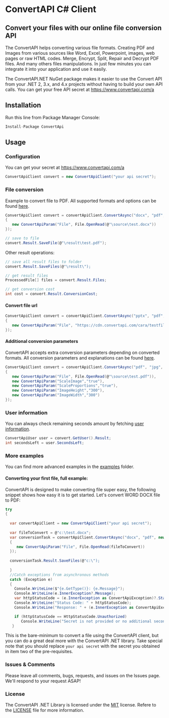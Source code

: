 # ConvertAPI C# Client
## Convert your files with our online file conversion API

The ConvertAPI helps converting various file formats. Creating PDF and Images from various sources like Word, Excel, Powerpoint, images, web pages or raw HTML codes. Merge, Encrypt, Split, Repair and Decrypt PDF files. And many others files manipulations. In just few minutes you can integrate it into your application and use it easily.

The ConvertAPI.NET NuGet package makes it easier to use the Convert API from your .NET 2, 3.x, and 4.x projects without having to build your own API calls. You can get your free API secret at https://www.convertapi.com/a

## Installation

Run this line from Package Manager Console:

```csharp
Install-Package ConvertApi
```

## Usage

### Configuration

You can get your secret at https://www.convertapi.com/a

```csharp
ConvertApiClient convert = new ConvertApiClient("your api secret");
```

### File conversion

Example to convert file to PDF. All supported formats and options can be found 
[here](https://www.convertapi.com).

```csharp
ConvertApiClient convert = convertApiClient.ConvertAsync("docx", "pdf", new[]
{
   new ConvertApiParam("File", File.OpenRead(@"\source\test.docx"))
});

// save to file
convert.Result.SaveFile(@"\result\test.pdf");
```

Other result operations:

```csharp
// save all result files to folder
convert.Result.SaveFiles(@"\result\");

// get result files
ProcessedFile[] files = convert.Result.Files;

// get conversion cost
int cost = convert.Result.ConversionCost; 
```

#### Convert file url

```csharp
ConvertApiClient convert = convertApiClient.ConvertAsync("pptx", "pdf", new[]
{
   new ConvertApiParam("File", "https://cdn.convertapi.com/cara/testfiles/presentation.pptx")
});
```

#### Additional conversion parameters

ConvertAPI accepts extra conversion parameters depending on converted formats. All conversion 
parameters and explanations can be found [here](https://www.convertapi.com).

```csharp
ConvertApiClient convert = convertApiClient.ConvertAsync("pdf", "jpg", new[]
{
   new ConvertApiParam("File", File.OpenRead(@"\source\test.pdf")),
   new ConvertApiParam("ScaleImage","true"),
   new ConvertApiParam("ScaleProportions","true"),
   new ConvertApiParam("ImageHeight","300"),
   new ConvertApiParam("ImageWidth","300")
});
```

### User information

You can always check remaining seconds amount by fetching [user information](https://www.convertapi.com/doc/user).

```csharp
ConvertApiUser user = convert.GetUser().Result;
int secondsLeft = user.SecondsLeft;
```

### More examples

You can find more advanced examples in the [examples](https://github.com/ConvertAPI/convertapi-dotnet/tree/master/Examples) folder.

#### Converting your first file, full example:

ConvertAPI is designed to make converting file super easy, the following snippet shows how easy it is to get started. Let's convert WORD DOCX file to PDF:

```csharp
try
{
  
  var convertApiClient = new ConvertApiClient("your api secret");
  
  var fileToConvert = @"c:\test.docx";
  var conversionTask = convertApiClient.ConvertAsync("docx", "pdf", new[]
  {
     new ConvertApiParam("File", File.OpenRead(fileToConvert))
  });
  
  conversionTask.Result.SaveFiles(@"c:\");
  
  }
  //Catch exceptions from asynchronous methods
  catch (Exception e)
  {
    Console.WriteLine($"{e.GetType()}: {e.Message}");
    Console.WriteLine(e.InnerException?.Message);
    var httpStatusCode = (e.InnerException as ConvertApiException)?.StatusCode;
    Console.WriteLine("Status Code: " + httpStatusCode);
    Console.WriteLine("Response: " + (e.InnerException as ConvertApiException)?.Response);

    if (httpStatusCode == HttpStatusCode.Unauthorized)
       Console.WriteLine("Secret is not provided or no additional seconds left in account to proceed conversion. More information https://www.convertapi.com/a");
   }
```

This is the bare-minimum to convert a file using the ConvertAPI client, but you can do a great deal more with the ConvertAPI .NET library. Take special note that you should replace `your api secret` with the secret you obtained in item two of the pre-requisites.

### Issues &amp; Comments
Please leave all comments, bugs, requests, and issues on the Issues page. We'll respond to your request ASAP!

### License
The ConvertAPI .NET Library is licensed under the [MIT](http://www.opensource.org/licenses/mit-license.php "Read more about the MIT license form") license. Refere to the [LICENSE](https://github.com/ConvertAPI/convertapi-dotnet/blob/master/LICENSE) file for more information.
